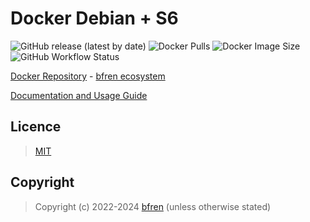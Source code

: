 # Docker Debian + S6

![GitHub release (latest by date)](https://img.shields.io/github/v/release/bfren/docker-debian-s6) ![Docker Pulls](https://img.shields.io/endpoint?url=https%3A%2F%2Fbfren.dev%2Fdocker%2Fpulls%2Fdebian-s6?) ![Docker Image Size](https://img.shields.io/endpoint?url=https%3A%2F%2Fbfren.dev%2Fdocker%2Fsize%2Fdebian-s6) ![GitHub Workflow Status](https://img.shields.io/github/actions/workflow/status/bfren/docker-debian-s6/dev.yml?branch=main)

[Docker Repository](https://hub.docker.com/r/bfren/debian-s6) - [bfren ecosystem](https://github.com/bfren/docker)

[Documentation and Usage Guide](https://docs.bfren.dev/docker/debian-s6)

## Licence

> [MIT](https://mit.bfren.dev/2022)

## Copyright

> Copyright (c) 2022-2024 [bfren](https://bfren.dev) (unless otherwise stated)
